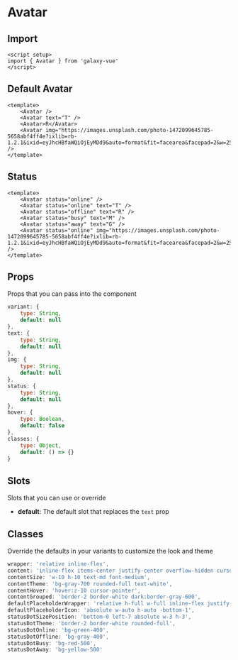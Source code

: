 <script setup>
import AvatarExample from './avatar/examples/AvatarExample.vue'
import AvatarStatusExample from './avatar/examples/AvatarStatusExample.vue'
</script>

# Avatar

## Import
```vue
<script setup>
import { Avatar } from 'galaxy-vue'
</script>
```

## Default Avatar

<AvatarExample />

```vue
<template>
    <Avatar />
    <Avatar text="T" />
    <Avatar>R</Avatar>
    <Avatar img="https://images.unsplash.com/photo-1472099645785-5658abf4ff4e?ixlib=rb-1.2.1&ixid=eyJhcHBfaWQiOjEyMDd9&auto=format&fit=facearea&facepad=2&w=256&h=256&q=80" />
</template>
```

## Status

<AvatarStatusExample />

```vue
<template>
    <Avatar status="online" />
    <Avatar status="online" text="T" />
    <Avatar status="offline" text="R" />
    <Avatar status="busy" text="M" />
    <Avatar status="away" text="G" />
    <Avatar status="online" img="https://images.unsplash.com/photo-1472099645785-5658abf4ff4e?ixlib=rb-1.2.1&ixid=eyJhcHBfaWQiOjEyMDd9&auto=format&fit=facearea&facepad=2&w=256&h=256&q=80" />
</template>
```

## Props
Props that you can pass into the component

```js
variant: {
    type: String,
    default: null
},
text: {
    type: String,
    default: null
},
img: {
    type: String,
    default: null
},
status: {
    type: String,
    default: null
},
hover: {
    type: Boolean,
    default: false
},
classes: {
    type: Object,
    default: () => {}
}
```

## Slots
Slots that you can use or override

- **default**: The default slot that replaces the `text` prop

## Classes
Override the defaults in your variants to customize the look and theme

```js
wrapper: 'relative inline-flex',
content: 'inline-flex items-center justify-center overflow-hidden cursor-default',
contentSize: 'w-10 h-10 text-md font-medium',
contentTheme: 'bg-gray-700 rounded-full text-white',
contentHover: 'hover:z-10 cursor-pointer',
contentGrouped: 'border-2 border-white dark:border-gray-600',
defaultPlaceholderWrapper: 'relative h-full w-full inline-flex justify-center items-center overflow-hidden',
defaultPlaceholderIcon: 'absolute w-auto h-auto -bottom-1',
statusDotSizePosition: 'bottom-0 left-7 absolute w-3 h-3',
statusDotTheme: 'border-2 border-white rounded-full',
statusDotOnline: 'bg-green-400',
statusDotOffline: 'bg-gray-400',
statusDotBusy: 'bg-red-500',
statusDotAway: 'bg-yellow-500'
```